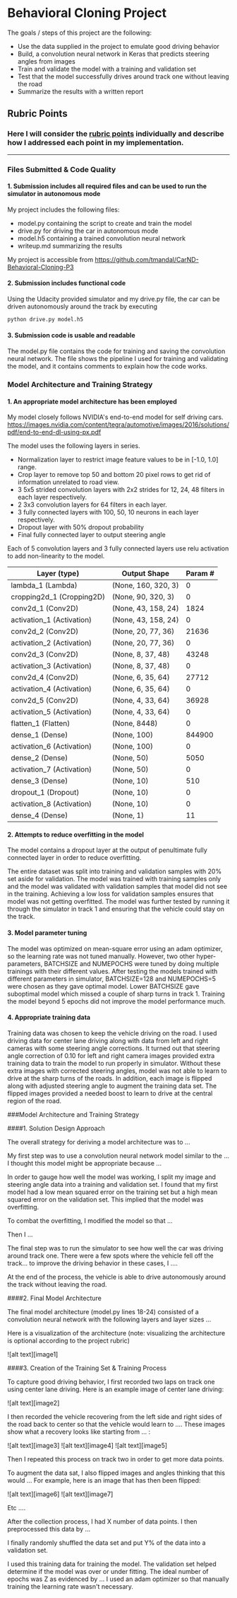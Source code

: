 # Behavioral Cloning Project

The goals / steps of this project are the following:
* Use the data supplied in the project to emulate good driving behavior
* Build, a convolution neural network in Keras that predicts steering angles from images
* Train and validate the model with a training and validation set
* Test that the model successfully drives around track one without leaving the road
* Summarize the results with a written report

## Rubric Points
### Here I will consider the [rubric points](https://review.udacity.com/#!/rubrics/432/view) individually and describe how I addressed each point in my implementation.  

---
### Files Submitted & Code Quality

#### 1. Submission includes all required files and can be used to run the simulator in autonomous mode

My project includes the following files:
* model.py containing the script to create and train the model
* drive.py for driving the car in autonomous mode
* model.h5 containing a trained convolution neural network 
* writeup.md summarizing the results

My project is accessible from https://github.com/tmandal/CarND-Behavioral-Cloning-P3

#### 2. Submission includes functional code
Using the Udacity provided simulator and my drive.py file, the car can be driven autonomously around the track by executing 
```sh
python drive.py model.h5
```

#### 3. Submission code is usable and readable

The model.py file contains the code for training and saving the convolution neural network. The file shows the pipeline I used for training and validating the model, and it contains comments to explain how the code works.

### Model Architecture and Training Strategy

#### 1. An appropriate model architecture has been employed

My model closely follows NVIDIA's end-to-end model for self driving cars. 
    https://images.nvidia.com/content/tegra/automotive/images/2016/solutions/pdf/end-to-end-dl-using-px.pdf

The model uses the following layers in series.
* Normalization layer to restrict image feature values to be in [-1.0, 1.0] range.
* Crop layer to remove top 50 and bottom 20 pixel rows to get rid of information unrelated to road view.
* 3 5x5 strided convolution layers with 2x2 strides for 12, 24, 48 filters in each layer respectively.
* 2 3x3 convolution layers for 64 filters in each layer.
* 3 fully connected layers with 100, 50, 10 neurons in each layer respectively.
* Dropout layer with 50% dropout probability 
* Final fully connected layer to output steering angle

Each of 5 convolution layers and 3 fully connected layers use relu activation to add non-linearity to the model.

Layer (type)                 |Output Shape              |Param #   
--- | --- | ---
lambda_1 (Lambda)            |(None, 160, 320, 3)       |0         
cropping2d_1 (Cropping2D)    |(None, 90, 320, 3)        |0         
conv2d_1 (Conv2D)            |(None, 43, 158, 24)       |1824      
activation_1 (Activation)    |(None, 43, 158, 24)       |0         
conv2d_2 (Conv2D)            |(None, 20, 77, 36)        |21636     
activation_2 (Activation)    |(None, 20, 77, 36)        |0         
conv2d_3 (Conv2D)            |(None, 8, 37, 48)         |43248   
activation_3 (Activation)    |(None, 8, 37, 48)         |0         
conv2d_4 (Conv2D)            |(None, 6, 35, 64)         |27712     
activation_4 (Activation)    |(None, 6, 35, 64)         |0         
conv2d_5 (Conv2D)            |(None, 4, 33, 64)         |36928     
activation_5 (Activation)    |(None, 4, 33, 64)         |0         
flatten_1 (Flatten)          |(None, 8448)              |0         
dense_1 (Dense)              |(None, 100)               |844900    
activation_6 (Activation)    |(None, 100)               |0         
dense_2 (Dense)              |(None, 50)                |5050      
activation_7 (Activation)    |(None, 50)                |0         
dense_3 (Dense)              |(None, 10)                |510       
dropout_1 (Dropout)          |(None, 10)                |0         
activation_8 (Activation)    |(None, 10)                |0         
dense_4 (Dense)              |(None, 1)                 |11        

#### 2. Attempts to reduce overfitting in the model

The model contains a dropout layer at the output of penultimate fully connected layer in order to reduce overfitting. 

The entire dataset was split into training and validation samples with 20% set aside for validation. The model was trained with training samples only and the model was validated with validation samples that model did not see in the training. Achieving a low loss for validation samples ensures that model was not getting overfitted. The model was further tested by running it through the simulator in track 1 and ensuring that the vehicle could stay on the track.

#### 3. Model parameter tuning

The model was optimized on mean-square error using an adam optimizer, so the learning rate was not tuned manually. However, two other hyper-parameters, BATCHSIZE and NUMEPOCHS were tuned by doing multiple trainings with their different values. After testing the models trained with different parameters in simulator, BATCHSIZE=128 and NUMEPOCHS=5 were chosen as they gave optimal model. Lower BATCHSIZE gave suboptimal model which missed a couple of sharp turns in track 1. Training the model beyond 5 epochs did not improve the model performance much.

#### 4. Appropriate training data

Training data was chosen to keep the vehicle driving on the road. I used driving data for center lane driving along with data from left and right cameras with some steering angle corrections. It turned out that steering angle correction of 0.10 for left and right camera images provided extra training data to train the model to run properly in simulator. Without these extra images with corrected steering angles, model was not able to learn to drive at the sharp turns of the roads. In addition, each image is flipped along with adjusted steering angle to augment the training data set. The flipped images provided a needed boost to learn to drive at the central region of the road.
















###Model Architecture and Training Strategy

####1. Solution Design Approach

The overall strategy for deriving a model architecture was to ...

My first step was to use a convolution neural network model similar to the ... I thought this model might be appropriate because ...

In order to gauge how well the model was working, I split my image and steering angle data into a training and validation set. I found that my first model had a low mean squared error on the training set but a high mean squared error on the validation set. This implied that the model was overfitting. 

To combat the overfitting, I modified the model so that ...

Then I ... 

The final step was to run the simulator to see how well the car was driving around track one. There were a few spots where the vehicle fell off the track... to improve the driving behavior in these cases, I ....

At the end of the process, the vehicle is able to drive autonomously around the track without leaving the road.

####2. Final Model Architecture

The final model architecture (model.py lines 18-24) consisted of a convolution neural network with the following layers and layer sizes ...

Here is a visualization of the architecture (note: visualizing the architecture is optional according to the project rubric)

![alt text][image1]

####3. Creation of the Training Set & Training Process

To capture good driving behavior, I first recorded two laps on track one using center lane driving. Here is an example image of center lane driving:

![alt text][image2]

I then recorded the vehicle recovering from the left side and right sides of the road back to center so that the vehicle would learn to .... These images show what a recovery looks like starting from ... :

![alt text][image3]
![alt text][image4]
![alt text][image5]

Then I repeated this process on track two in order to get more data points.

To augment the data sat, I also flipped images and angles thinking that this would ... For example, here is an image that has then been flipped:

![alt text][image6]
![alt text][image7]

Etc ....

After the collection process, I had X number of data points. I then preprocessed this data by ...


I finally randomly shuffled the data set and put Y% of the data into a validation set. 

I used this training data for training the model. The validation set helped determine if the model was over or under fitting. The ideal number of epochs was Z as evidenced by ... I used an adam optimizer so that manually training the learning rate wasn't necessary.

